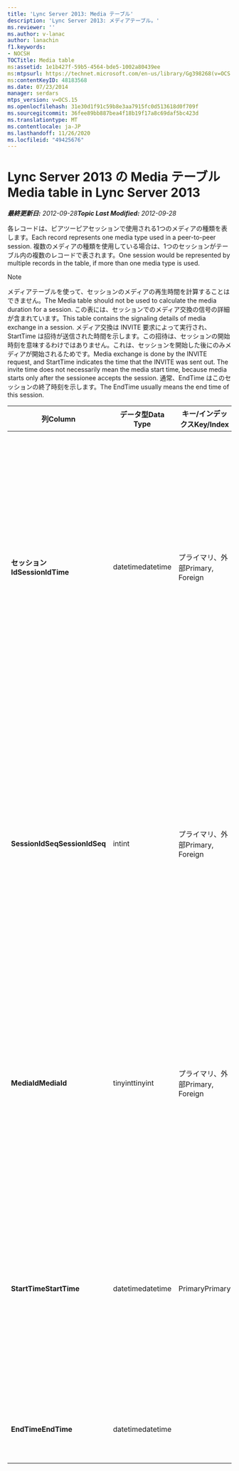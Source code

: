 ```yaml
---
title: 'Lync Server 2013: Media テーブル'
description: 'Lync Server 2013: メディアテーブル。'
ms.reviewer: ''
ms.author: v-lanac
author: lanachin
f1.keywords:
- NOCSH
TOCTitle: Media table
ms:assetid: 1e1b427f-59b5-4564-bde5-1002a80439ee
ms:mtpsurl: https://technet.microsoft.com/en-us/library/Gg398268(v=OCS.15)
ms:contentKeyID: 48183568
ms.date: 07/23/2014
manager: serdars
mtps_version: v=OCS.15
ms.openlocfilehash: 31e30d1f91c59b8e3aa7915fc0d513618d0f709f
ms.sourcegitcommit: 36fee89bb887bea4f18b19f17a8c69daf5bc423d
ms.translationtype: MT
ms.contentlocale: ja-JP
ms.lasthandoff: 11/26/2020
ms.locfileid: "49425676"
---
```

# <a name="media-table-in-lync-server-2013"></a><span data-ttu-id="986d9-103">Lync Server 2013 の Media テーブル</span><span class="sxs-lookup"><span data-stu-id="986d9-103">Media table in Lync Server 2013</span></span>

<div data-xmlns="http://www.w3.org/1999/xhtml">

<div class="topic" data-xmlns="http://www.w3.org/1999/xhtml" data-msxsl="urn:schemas-microsoft-com:xslt" data-cs="https://msdn.microsoft.com/">

<div data-asp="https://msdn2.microsoft.com/asp">



</div>

<div id="mainSection">

<div id="mainBody"><span data-ttu-id="986d9-104">

<span> </span></span><span class="sxs-lookup"><span data-stu-id="986d9-104">

<span> </span></span></span>

<span data-ttu-id="986d9-105">_**最終更新日:** 2012-09-28_</span><span class="sxs-lookup"><span data-stu-id="986d9-105">_**Topic Last Modified:** 2012-09-28_</span></span>

<span data-ttu-id="986d9-106">各レコードは、ピアツーピアセッションで使用される1つのメディアの種類を表します。</span><span class="sxs-lookup"><span data-stu-id="986d9-106">Each record represents one media type used in a peer-to-peer session.</span></span> <span data-ttu-id="986d9-107">複数のメディアの種類を使用している場合は、1つのセッションがテーブル内の複数のレコードで表されます。</span><span class="sxs-lookup"><span data-stu-id="986d9-107">One session would be represented by multiple records in the table, if more than one media type is used.</span></span>

<div>


> [!NOTE]  
> <span data-ttu-id="986d9-108">メディアテーブルを使って、セッションのメディアの再生時間を計算することはできません。</span><span class="sxs-lookup"><span data-stu-id="986d9-108">The Media table should not be used to calculate the media duration for a session.</span></span> <span data-ttu-id="986d9-109">この表には、セッションでのメディア交換の信号の詳細が含まれています。</span><span class="sxs-lookup"><span data-stu-id="986d9-109">This table contains the signaling details of media exchange in a session.</span></span> <span data-ttu-id="986d9-110">メディア交換は INVITE 要求によって実行され、StartTime は招待が送信された時間を示します。この招待は、セッションの開始時刻を意味するわけではありません。これは、セッションを開始した後にのみメディアが開始されるためです。</span><span class="sxs-lookup"><span data-stu-id="986d9-110">Media exchange is done by the INVITE request, and StartTime indicates the time that the INVITE was sent out. The invite time does not necessarily mean the media start time, because media starts only after the sessionee accepts the session.</span></span> <span data-ttu-id="986d9-111">通常、EndTime はこのセッションの終了時刻を示します。</span><span class="sxs-lookup"><span data-stu-id="986d9-111">The EndTime usually means the end time of this session.</span></span>



</div>


<table>
<colgroup>
<col style="width: 25%" />
<col style="width: 25%" />
<col style="width: 25%" />
<col style="width: 25%" />
</colgroup>
<thead>
<tr class="header">
<th><span data-ttu-id="986d9-112">列</span><span class="sxs-lookup"><span data-stu-id="986d9-112">Column</span></span></th>
<th><span data-ttu-id="986d9-113">データ型</span><span class="sxs-lookup"><span data-stu-id="986d9-113">Data Type</span></span></th>
<th><span data-ttu-id="986d9-114">キー/インデックス</span><span class="sxs-lookup"><span data-stu-id="986d9-114">Key/Index</span></span></th>
<th><span data-ttu-id="986d9-115">詳細</span><span class="sxs-lookup"><span data-stu-id="986d9-115">Details</span></span></th>
</tr>
</thead>
<tbody>
<tr class="odd">
<td><p><span data-ttu-id="986d9-116"><strong>セッション Id</strong></span><span class="sxs-lookup"><span data-stu-id="986d9-116"><strong>SessionIdTime</strong></span></span></p></td>
<td><p><span data-ttu-id="986d9-117">datetime</span><span class="sxs-lookup"><span data-stu-id="986d9-117">datetime</span></span></p></td>
<td><p><span data-ttu-id="986d9-118">プライマリ、外部</span><span class="sxs-lookup"><span data-stu-id="986d9-118">Primary, Foreign</span></span></p></td>
<td><p><span data-ttu-id="986d9-119">セッション要求の時刻。</span><span class="sxs-lookup"><span data-stu-id="986d9-119">Time of session request.</span></span> <span data-ttu-id="986d9-120">セッションを一意に識別するために <strong>Sessionidseq</strong> と組み合わせて使用されます。</span><span class="sxs-lookup"><span data-stu-id="986d9-120">Used in conjunction with <strong>SessionIdSeq</strong> to uniquely identify a session.</span></span> <span data-ttu-id="986d9-121">詳細については、「 <a href="lync-server-2013-dialogs-table.md">Lync Server 2013 のダイアログテーブル</a> 」を参照してください。</span><span class="sxs-lookup"><span data-stu-id="986d9-121">See the <a href="lync-server-2013-dialogs-table.md">Dialogs table in Lync Server 2013</a> for more information.</span></span></p></td>
</tr>
<tr class="even">
<td><p><span data-ttu-id="986d9-122"><strong>SessionIdSeq</strong></span><span class="sxs-lookup"><span data-stu-id="986d9-122"><strong>SessionIdSeq</strong></span></span></p></td>
<td><p><span data-ttu-id="986d9-123">int</span><span class="sxs-lookup"><span data-stu-id="986d9-123">int</span></span></p></td>
<td><p><span data-ttu-id="986d9-124">プライマリ、外部</span><span class="sxs-lookup"><span data-stu-id="986d9-124">Primary, Foreign</span></span></p></td>
<td><p><span data-ttu-id="986d9-125">セッションを識別する ID 番号。</span><span class="sxs-lookup"><span data-stu-id="986d9-125">ID number to identify the session.</span></span> <span data-ttu-id="986d9-126">セッションを一意に識別するために <strong>Sessionidtime</strong> と組み合わせて使用されます。</span><span class="sxs-lookup"><span data-stu-id="986d9-126">Used in conjunction with <strong>SessionIdTime</strong> to uniquely identify a session.</span></span> <span data-ttu-id="986d9-127">詳細については、「 <a href="lync-server-2013-dialogs-table.md">Lync Server 2013 のダイアログテーブル</a> 」を参照してください。</span><span class="sxs-lookup"><span data-stu-id="986d9-127">See the <a href="lync-server-2013-dialogs-table.md">Dialogs table in Lync Server 2013</a> for more information.</span></span></p></td>
</tr>
<tr class="odd">
<td><p><span data-ttu-id="986d9-128"><strong>MediaId</strong></span><span class="sxs-lookup"><span data-stu-id="986d9-128"><strong>MediaId</strong></span></span></p></td>
<td><p><span data-ttu-id="986d9-129">tinyint</span><span class="sxs-lookup"><span data-stu-id="986d9-129">tinyint</span></span></p></td>
<td><p><span data-ttu-id="986d9-130">プライマリ、外部</span><span class="sxs-lookup"><span data-stu-id="986d9-130">Primary, Foreign</span></span></p></td>
<td><p><span data-ttu-id="986d9-131">このメディアの種類を識別する一意の番号です。</span><span class="sxs-lookup"><span data-stu-id="986d9-131">Unique number identifying this media type.</span></span> <span data-ttu-id="986d9-132">詳細については、「 <a href="lync-server-2013-medialist-table.md">Lync Server 2013 の Medialist の表</a> 」を参照してください。</span><span class="sxs-lookup"><span data-stu-id="986d9-132">See the <a href="lync-server-2013-medialist-table.md">MediaList table in Lync Server 2013</a> for more information.</span></span></p></td>
</tr>
<tr class="even">
<td><p><span data-ttu-id="986d9-133"><strong>StartTime</strong></span><span class="sxs-lookup"><span data-stu-id="986d9-133"><strong>StartTime</strong></span></span></p></td>
<td><p><span data-ttu-id="986d9-134">datetime</span><span class="sxs-lookup"><span data-stu-id="986d9-134">datetime</span></span></p></td>
<td><p><span data-ttu-id="986d9-135">Primary</span><span class="sxs-lookup"><span data-stu-id="986d9-135">Primary</span></span></p></td>
<td><p><span data-ttu-id="986d9-136">これは、実際のメディアの開始時刻ではなく、メディア要求が送信された時刻です。</span><span class="sxs-lookup"><span data-stu-id="986d9-136">This is the time that a media request was sent out, not the real media start time.</span></span> <span data-ttu-id="986d9-137"><strong>StartTime</strong> には、セッションのセットアップ時間が含まれます。</span><span class="sxs-lookup"><span data-stu-id="986d9-137"><strong>StartTime</strong> includes the session setup time.</span></span></p></td>
</tr>
<tr class="odd">
<td><p><span data-ttu-id="986d9-138"><strong>EndTime</strong></span><span class="sxs-lookup"><span data-stu-id="986d9-138"><strong>EndTime</strong></span></span></p></td>
<td><p><span data-ttu-id="986d9-139">datetime</span><span class="sxs-lookup"><span data-stu-id="986d9-139">datetime</span></span></p></td>
<td></td>
<td><p><span data-ttu-id="986d9-140">これはセッションの終了時刻です。</span><span class="sxs-lookup"><span data-stu-id="986d9-140">This is the end time of the session.</span></span></p></td>
</tr>
</tbody>
</table><span data-ttu-id="986d9-141">


</div>

<span> </span>

</div>

</div>

</span><span class="sxs-lookup"><span data-stu-id="986d9-141">


</div>

<span> </span>

</div>

</div>

</span></span></div>

